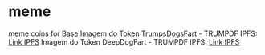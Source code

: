 # meme
meme coins for Base
Imagem do Token TrumpsDogsFart - TRUMPDF IPFS: [Link IPFS](https://gateway.pinata.cloud/ipfs/bafybeiboocybhao2ugtl6mdkhbqkgriytb5a7nnaamj7i5cswl5frc324y)
Imagem do Token DeepDogFart - TRUMPDF IPFS: [Link IPFS](https://gateway.pinata.cloud/ipfs/bafybeidwz7dykx33qv72b7gekrx6b4ttx4uqsbiy4q52vfmowpopkpli3m)
